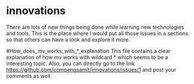 # innovations

There are lots of new things being done while learning new technologies and tools. This is the place where I would put all those issues in a sections so that others can have a look and explore it more. 

#How_does_mv_works_with_*_explanation
This file contains a clear explanation of how mv works with wildcard * which seems to be a interesting topic. Also, you can directly go to the link https://github.com/compengsamit/innovations/issues/1 and post your comments as well. 
